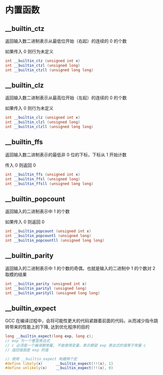 # 内置函数

## __builtin_ctz

返回输入数二进制表示从最低位开始（右起）的连续的 0 的个数

如果传入 0 则行为未定义

```cpp
int __builtin_ctz (unsigned int x)
int __builtin_ctzl (unsigned long)
int __builtin_ctzll (unsigned long long)
```

## __builtin_clz

返回输入数二进制表示从最高位开始（左起）的连续的 0 的个数

如果传入 0 则行为未定义

```cpp
int __builtin_clz (unsigned int x)
int __builtin_clzl (unsigned long)
int __builtin_clzll (unsigned long long)
```

## __builtin_ffs

返回输入数二进制表示的最低非 0 位的下标，下标从 1 开始计数

传入 0 则返回 0

```cpp
int __builtin_ffs (unsigned int x)
int __builtin_ffsl (unsigned long)
int __builtin_ffsll (unsigned long long)
```

## __builtin_popcount

返回输入的二进制表示中 1 的个数

如果传入 0 则返回 0

```cpp
int __builtin_popcount (unsigned int x)
int __builtin_popcountl (unsigned long)
int __builtin_popcountll (unsigned long long)
```

## __builtin_parity

返回输入的二进制表示中 1 的个数的奇偶，也就是输入的二进制中 1 的个数对 2 取模的结果

```cpp
int __builtin_parity (unsigned int x)
int __builtin_parityl (unsigned long)
int __builtin_parityll (unsigned long long)
```

## __builtin_expect

GCC 在编译过程中，会将可能性更大的代码紧跟着前面的代码，从而减少指令跳转带来的性能上的下降, 达到优化程序的目的

```cpp
long __builtin_expect(long exp, long c);
// exp 为一个整型表达式
// c 必须是一个编译期常量, 不能使用变量，表示期望 exp 表达式的值等于常量 c
// 返回值就是 exp 的值

// 使用 __builtin_expect 构建两个宏
#define likely(x)      __builtin_expect(!!(x), 1)
#define unlikely(x)    __builtin_expect(!!(x), 0)
```